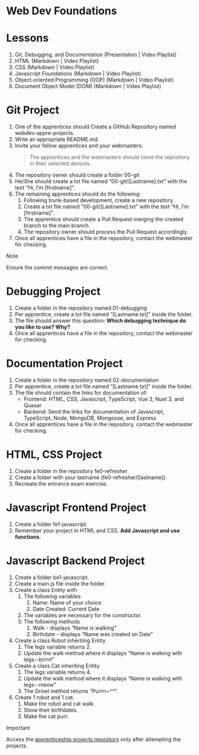 # Web Dev Foundations
# Lessons
1. Git, Debugging, and Documentation (Presentation | Video Playlist)
2. HTML (Markdown | Video Playlist)
3. CSS (Markdown | Video Playlist)
4. Javascript Foundations (Markdown | Video Playlist)
5. Object-oriented Programming (OOP) (Markdown | Video Playlist)
6. Document Object Model (DOM) (Markdown | Video Playlist)

# Git Project
1. One of the apprentices should Create a GitHub Repository named webdev-appre-projects.
2. Write an appropriate README.md.
3. Invite your fellow apprentices and your webmasters.
    > The apprentices and the webmasters should clone the repository in their selected devices.
4. The repository owner should create a folder 00-git
5. He/She should create a txt file named “00-git/[Lastname].txt” with the text “Hi, I’m [firstname]”.
6. The remaining apprentices should do the following:
    1. Following trunk-based development, create a new repository.
    2. Create a txt file named “00-git/[Lastname].txt” with the text “Hi, I’m [firstname]”.
    3. The apprentice should create a Pull Request merging the created branch to the main branch.
    4. The repository owner should process the Pull Request accordingly.
7. Once all apprentices have a file in the repository, contact the webmaster for checking.

> [!NOTE]
> Ensure the commit messages are correct.

# Debugging Project
1. Create a folder in the repository named 01-debugging
2. Per apprentice, create a txt file named “[Lastname.txt]” inside the folder.
3. The file should answer this question: **Which debugging technique do you like to use? Why?**
4. Once all apprentices have a file in the repository, contact the webmaster for checking.

# Documentation Project
1. Create a folder in the repository named 02-documentation
2. Per apprentice, create a txt file named “[Lastname.txt]” inside the folder.
3. The file should contain the links for documentation of:
    - Frontend: HTML, CSS, Javascript, TypeScript, Vue 3, Nuxt 3, and Quasar
    - Backend: Send the links for documentation of Javascript, TypeScript, Node, MongoDB, Mongoose, and Express
4. Once all apprentices have a file in the repository, contact the webmaster for checking.

# HTML, CSS Project
1. Create a folder in the repository fe0-refresher
2. Create a folder with your lastname (fe0-refresher/[lastname]). 
3. Recreate the entrance exam exercise.

# Javascript Frontend Project
1. Create a folder fe1-javascript.
2. Remember your project in HTML and CSS. **Add Javascript and use functions.**


# Javascript Backend Project
1. Create a folder be1-javascript.
2. Create a main.js file inside the folder.
3. Create a class Entity with 
    1. The following variables
        1. Name: Name of your choice
        2. Date Created: Current Date
    2. The variables are necessary for the constructor.
    3. The following methods
        1. Walk - displays “Name is walking”
        2. Birthdate - displays “Name was created on Date”
4. Create a class Robot inheriting Entity
    1. The legs variable returns 2.
    2. Update the walk method where it displays “Name is walking with <legs> legs--brrrrt”
5. Create a class Cat inheriting Entity
    1. The legs variable returns 4.
    2. Update the walk method where it displays “Name is walking with <legs> legs--meow”
    3. The Growl method returns “Purrrr~^^”.
6. Create 1 robot and 1 cat.
    1. Make the robot and cat walk.
    2. Show their birthdates.
    3. Make the cat purr.


> [!IMPORTANT]
> Access the [apprenticeship projects repository](https://github.com/jobb-rodriguez/webdev-appre-projects) only after attempting the projects.
